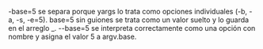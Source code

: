 -base=5 se separa porque yargs lo trata como opciones individuales (-b, -a, -s, -e=5).
base=5 sin guiones se trata como un valor suelto y lo guarda en el arreglo _.
--base=5 se interpreta correctamente como una opción con nombre y asigna el valor 5 a argv.base.


